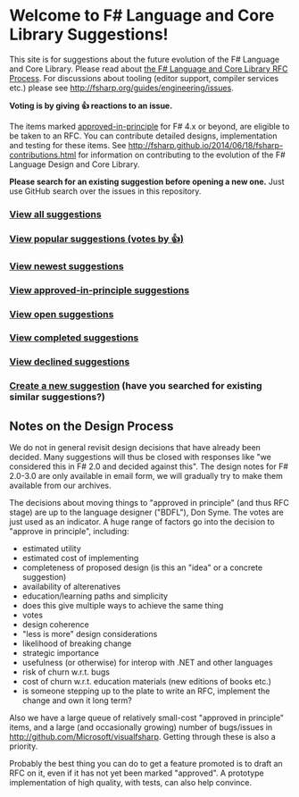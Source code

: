 # Welcome to F# Language and Core Library Suggestions!

This site is for suggestions about the future evolution of the F# Language and Core Library. Please read about [the F# Language and Core Library RFC Process](http://fsharp.github.io/2016/09/26/fsharp-rfc-process.html). For discussions about tooling (editor support, compiler services etc.) please see http://fsharp.org/guides/engineering/issues.

**Voting is by giving :thumbsup: reactions to an issue.** 

The items marked [approved-in-principle](https://github.com/fsharp/fslang-suggestions/labels/approved%20in%20principle) for F# 4.x or beyond, are eligible to be taken to an RFC. You can contribute detailed designs, implementation and testing for these items. See http://fsharp.github.io/2014/06/18/fsharp-contributions.html for information on contributing to the evolution of the F# Language Design and Core Library.

**Please search for an existing suggestion before opening a new one.** Just use GitHub search over the issues in this repository.

### [View all suggestions](https://github.com/fsharp/fslang-suggestions/issues?utf8=%E2%9C%93&q=is%3Aissue%20)

### [View popular suggestions (votes by :thumbsup:)](https://github.com/fsharp/fslang-suggestions/issues?q=is%3Aissue+is%3Aopen+sort%3Areactions-%2B1-desc)

### [View newest suggestions](https://github.com/fsharp/fslang-suggestions/issues?q=is%3Aissue+is%3Aopen+sort%3Acreated-desc)

### [View approved-in-principle suggestions](https://github.com/fsharp/fslang-suggestions/labels/approved%20in%20principle)

### [View open suggestions](https://github.com/fsharp/fslang-suggestions/issues?utf8=%E2%9C%93&q=is%3Aissue%20is%3Aopen%20-label%3A%22approved%20in%20principle%22%20-label%3Astarted%20)

### [View completed suggestions](https://github.com/fsharp/fslang-suggestions/issues?q=is%3Aissue+label%3Acompleted)

### [View declined suggestions](https://github.com/fsharp/fslang-suggestions/issues?q=is%3Aissue+label%3Adeclined)

### [Create a new suggestion](https://github.com/fsharp/fslang-suggestions/issues/new)  (have you searched for existing similar suggestions?)

## Notes on the Design Process

We do not in general revisit design decisions that have already been decided.  Many suggestions will thus be closed with responses like "we considered this in F# 2.0 and decided against this".  The design notes for F# 2.0-3.0 are only available in email form, we will gradually try to make them available from our archives.

The decisions about moving things to "approved in principle" (and thus RFC stage) are up to the language designer ("BDFL"), Don Syme. The votes are just used as an indicator. A huge range of factors go into the decision to "approve in principle", including:

* estimated utility
* estimated cost of implementing
* completeness of proposed design (is this an "idea" or a concrete suggestion)
* availability of alterenatives
* education/learning paths and simplicity
* does this give multiple ways to achieve the same thing
* votes
* design coherence
* "less is more" design considerations
* likelihood of breaking change
* strategic importance
* usefulness (or otherwise) for interop with .NET and other languages
* risk of churn w.r.t. bugs
* cost of churn w.r.t. education materials (new editions of books etc.)
* is someone stepping up to the plate to write an RFC, implement the change and own it long term?

Also we have a large queue of relatively small-cost "approved in principle" items, and a large (and occasionally growing) number of bugs/issues in http://github.com/Microsoft/visualfsharp. Getting through these is also a priority.

Probably the best thing you can do to get a feature promoted is to draft an RFC on it, even if it has not yet been marked "approved". A prototype implementation of high quality, with tests, can also help convince. 
